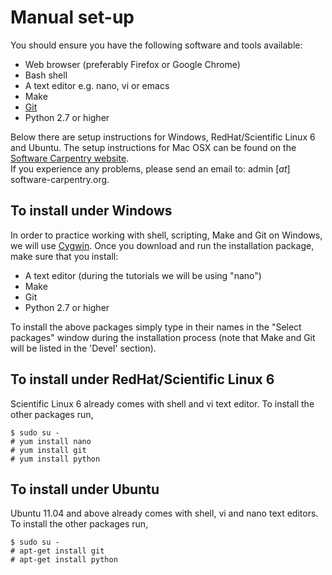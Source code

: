# Manual set-up

You should ensure you have the following software and tools available: 

* Web browser (preferably Firefox or Google Chrome)
* Bash shell
* A text editor e.g. nano, vi or emacs
* Make
* [Git](http://git-scm.com/)
* Python 2.7 or higher

Below there are setup instructions for Windows, RedHat/Scientific Linux 6 and Ubuntu. The setup instructions for Mac OSX can be found on the [Software Carpentry website](http://software-carpentry.org/setup/osx.html).  
If you experience any problems, please send an email to: admin [_at_] software-carpentry.org.

## To install under Windows 

In order to practice working with shell, scripting, Make and Git on Windows, we will use [Cygwin](http://www.cygwin.com/).
Once you download and run the installation package, make sure that you install:
* A text editor (during the tutorials we will be using "nano")
* Make
* Git
* Python 2.7 or higher

To install the above packages simply type in their names in the "Select packages" window during the installation process (note that Make and Git will be listed in the 'Devel' section).

## To install under RedHat/Scientific Linux 6

Scientific Linux 6 already comes with shell and vi text editor. To install the other packages run,

    $ sudo su -
    # yum install nano
    # yum install git
    # yum install python
    
## To install under Ubuntu

Ubuntu 11.04 and above already comes with shell, vi and nano text editors. To install the other packages run,

    $ sudo su -
    # apt-get install git
    # apt-get install python
   
